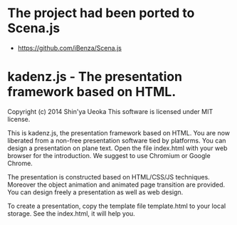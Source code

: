 # The project had been ported to Scena.js
* https://github.com/iBenza/Scena.js

# kadenz.js - The presentation framework based on HTML.

Copyright (c) 2014 Shin'ya Ueoka
This software is licensed under MIT license.

This is kadenz.js, the presentation framework based on HTML.  You are now
liberated from a non-free presentation software tied by platforms.  You can
design a presentation on plane text.  Open the file index.html with your web
browser for the introduction.  We suggest to use Chromium or Google Chrome.

The presentation is constructed based on HTML/CSS/JS techniques.  Moreover the
object animation and animated page transition are provided.  You can design
freely a presentation as well as web design.

To create a presentation, copy the template file template.html to your local
storage.  See the index.html, it will help you.

